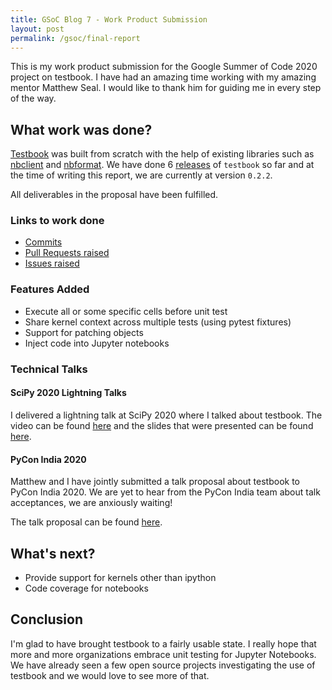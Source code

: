 ```yaml
---
title: GSoC Blog 7 - Work Product Submission
layout: post
permalink: /gsoc/final-report
---
```


This is my work product submission for the Google Summer of Code 2020 project on testbook. I have had an amazing time working with my amazing mentor Matthew Seal. I would like to thank him for guiding me in every step of the way.

## What work was done?

[Testbook][testbook] was built from scratch with the help of existing libraries such as [nbclient][nbclient] and [nbformat][nbformat]. We have done 6 [releases][releases] of `testbook` so far and at the time of writing this report, we are currently at version `0.2.2`.

All deliverables in the proposal have been fulfilled.

### Links to work done

- [Commits](https://github.com/nteract/testbook/commits?author=rohitsanj)
- [Pull Requests raised](https://github.com/nteract/testbook/pulls?q=is%3Apr+author%3Arohitsanj+)
- [Issues raised](https://github.com/nteract/testbook/issues?q=is%3Aissue+author%3Arohitsanj)

### Features Added

- Execute all or some specific cells before unit test
- Share kernel context across multiple tests (using pytest fixtures)
- Support for patching objects
- Inject code into Jupyter notebooks

### Technical Talks

#### SciPy 2020 Lightning Talks

I delivered a lightning talk at SciPy 2020 where I talked about testbook. The video can be found [here](https://youtu.be/oz1hA4c-i0E?t=72) and the slides that were presented can be found [here](https://speakerdeck.com/rohitsanj/testbook-unit-test-your-jupyter-notebooks).

#### PyCon India 2020

Matthew and I have jointly submitted a talk proposal about testbook to PyCon India 2020. We are yet to hear from the PyCon India team about talk acceptances, we are anxiously waiting!

The talk proposal can be found [here](https://in.pycon.org/cfp/2020/proposals/unit-testing-jupyter-notebooks-testbook~epYwV/).

## What's next?

- Provide support for kernels other than ipython
- Code coverage for notebooks

## Conclusion

I'm glad to have brought testbook to a fairly usable state. I really hope that more and more organizations embrace unit testing for Jupyter Notebooks. We have already seen a few open source projects investigating the use of testbook and we would love to see more of that.

[testbook]: https://github.com/nteract/testbook
[releases]: https://pypi.org/project/testbook/#history
[nbclient]: https://github.com/jupyter/nbclient
[nbformat]: https://github.com/jupyter/nbformat
